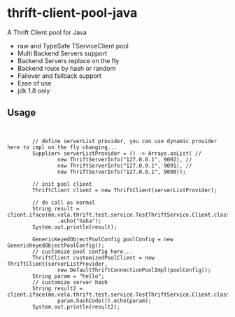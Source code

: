 thrift-client-pool-java
=======================

A Thrift Client pool for Java

* raw and TypeSafe TServiceClient pool
* Multi Backend Servers support
* Backend Servers replace on the fly
* Backend route by hash or random
* Failover and failback support
* Ease of use
* jdk 1.8 only

## Usage

<pre><code>

        // define serverList provider, you can use dynamic provider here to impl on the fly changing...
        Supplier<List<ThriftServerInfo>> serverListProvider = () -> Arrays.asList( //
                new ThriftServerInfo("127.0.0.1", 9092), //
                new ThriftServerInfo("127.0.0.1", 9091), //
                new ThriftServerInfo("127.0.0.1", 9090));

        // init pool client
        ThriftClient client = new ThriftClient(serverListProvider);

        // do call as normal
        String result = client.iface(me.vela.thrift.test.service.TestThriftService.Client.class)
                .echo("haha");
        System.out.println(result);

        GenericKeyedObjectPoolConfig poolConfig = new GenericKeyedObjectPoolConfig();
        // customize pool config here...
        ThriftClient customizedPoolClient = new ThriftClient(serverListProvider,
                new DefaultThriftConnectionPoolImpl(poolConfig));
        String param = "hello";
        // customize server hash
        String result2 = client.iface(me.vela.thrift.test.service.TestThriftService.Client.class,
                param.hashCode()).echo(param);
        System.out.println(result2);
    
</pre></code>

